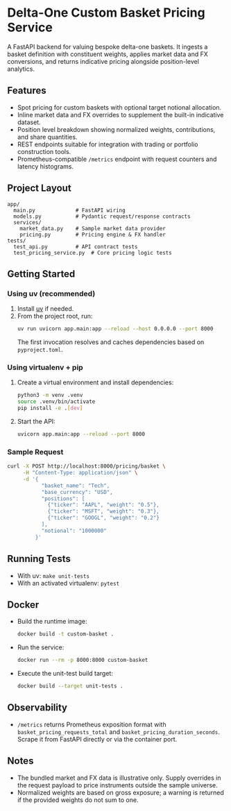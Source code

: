 # Delta-One Custom Basket Pricing Service

A FastAPI backend for valuing bespoke delta-one baskets. It ingests a basket definition with constituent weights, applies market data and FX conversions, and returns indicative pricing alongside position-level analytics.

## Features
- Spot pricing for custom baskets with optional target notional allocation.
- Inline market data and FX overrides to supplement the built-in indicative dataset.
- Position level breakdown showing normalized weights, contributions, and share quantities.
- REST endpoints suitable for integration with trading or portfolio construction tools.
- Prometheus-compatible `/metrics` endpoint with request counters and latency histograms.

## Project Layout
```text
app/
  main.py             # FastAPI wiring
  models.py           # Pydantic request/response contracts
  services/
    market_data.py    # Sample market data provider
    pricing.py        # Pricing engine & FX handler
tests/
  test_api.py         # API contract tests
  test_pricing_service.py  # Core pricing logic tests
```

## Getting Started
### Using uv (recommended)
1. Install [uv](https://docs.astral.sh/uv/) if needed.
2. From the project root, run:
   ```bash
   uv run uvicorn app.main:app --reload --host 0.0.0.0 --port 8000
   ```
   The first invocation resolves and caches dependencies based on `pyproject.toml`.

### Using virtualenv + pip
1. Create a virtual environment and install dependencies:
   ```bash
   python3 -m venv .venv
   source .venv/bin/activate
   pip install -e .[dev]
   ```
2. Start the API:
   ```bash
   uvicorn app.main:app --reload --port 8000
   ```

### Sample Request
```bash
curl -X POST http://localhost:8000/pricing/basket \
     -H "Content-Type: application/json" \
     -d '{
           "basket_name": "Tech",
           "base_currency": "USD",
           "positions": [
             {"ticker": "AAPL", "weight": "0.5"},
             {"ticker": "MSFT", "weight": "0.3"},
             {"ticker": "GOOGL", "weight": "0.2"}
           ],
           "notional": "1000000"
         }'
```

## Running Tests
- With uv: `make unit-tests`
- With an activated virtualenv: `pytest`

## Docker
- Build the runtime image:
  ```bash
  docker build -t custom-basket .
  ```
- Run the service:
  ```bash
  docker run --rm -p 8000:8000 custom-basket
  ```
- Execute the unit-test build target:
  ```bash
  docker build --target unit-tests .
  ```

## Observability
- `/metrics` returns Prometheus exposition format with `basket_pricing_requests_total` and `basket_pricing_duration_seconds`.
  Scrape it from FastAPI directly or via the container port.

## Notes
- The bundled market and FX data is illustrative only. Supply overrides in the request payload to price instruments outside the sample universe.
- Normalized weights are based on gross exposure; a warning is returned if the provided weights do not sum to one.

